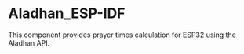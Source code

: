 # Aladhan_ESP-IDF
This component provides prayer times calculation for ESP32 using the Aladhan API.
